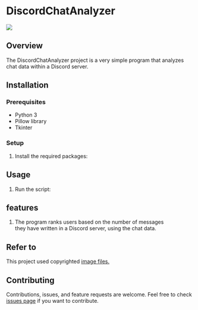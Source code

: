 # DiscordChatAnalyzer
<img src ="https://github.com/diligencefrozen/DiscordUserRankingChecker/blob/main/photos/test01.PNG?raw=true"><br/>
## Overview
The DiscordChatAnalyzer project is a very simple program that analyzes chat data within a Discord server.

## Installation

### Prerequisites
- Python 3
- Pillow library
- Tkinter 

### Setup
1. Install the required packages:<br/>

## Usage
1. Run the script:

## features
1. The program ranks users based on the number of messages <br/>they have written in a Discord server, using the chat data.

## Refer to
This project used copyrighted <a href="https://www.freepik.com/free-vector/shiny-golden-number-one-winner-symbol-with-laurel-design-vector_59532937.htm#query=top%201&position=15&from_view=keyword&track=ais&uuid=6996fd75-f789-4e0a-bd84-a1ad9e9b5cab">image files.</a><br/>

## Contributing
Contributions, issues, and feature requests are welcome. Feel free to check [issues page](https://github.com/diligencefrozen/DiscordUserRankingChecker/issues) if you want to contribute.


